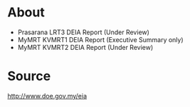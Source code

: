 # About
* Prasarana LRT3 DEIA Report (Under Review)
* MyMRT KVMRT1 DEIA Report (Executive Summary only)
* MyMRT KVMRT2 DEIA Report (Under Review)

# Source
http://www.doe.gov.my/eia
